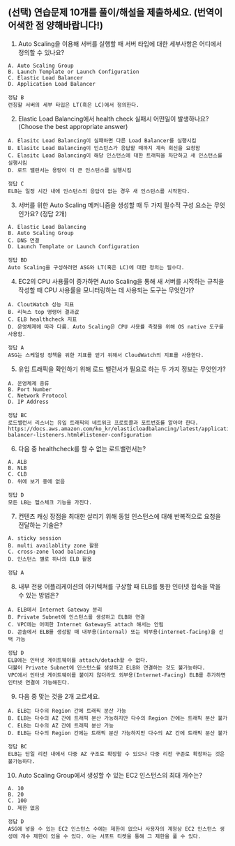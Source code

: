## (선택) 연습문제 10개를 풀이/해설을 제출하세요. (번역이 어색한 점 양해바랍니다!)
1. Auto Scaling을 이용해 서버를 실행할 때 서버 타입에 대한 세부사항은 어디에서 정의할 수 있나요?
```
A. Auto Scaling Group
B. Launch Template or Launch Configuration
C. Elastic Load Balancer
D. Application Load Balancer
```
```
정답 B
런칭할 서버의 세부 타입은 LT(혹은 LC)에서 정의한다.
```

2. Elastic Load Balancing에서 health check 실패시 어떤일이 발생하나요? (Choose the best appropriate answer)
```
A. Elasitc Load Balancing이 실패하면 다른 Load Balancer를 실행시킴
B. Elasitc Load Balancing이 인스턴스가 응답할 때까지 계속 회신을 요청함
C. Elasitc Load Balancing이 해당 인스턴스에 대한 트래픽을 차단하고 새 인스턴스를 실행시킴
D. 로드 밸런서는 용량이 더 큰 인스턴스를 실행시킴
```
```
정답 C
ELB는 일정 시간 내에 인스턴스의 응답이 없는 경우 새 인스턴스를 시작한다.
```

3. 서버를 위한 Auto Scaling 메커니즘을 생성할 때 두 가지 필수적 구성 요소는 무엇인가요? (정답 2개)
```
A. Elastic Load Balancing
B. Auto Scaling Group
C. DNS 연결
D. Launch Template or Launch Configuration
```
```
정답 BD
Auto Scaling을 구성하려면 ASG와 LT(혹은 LC)에 대한 정의는 필수다.
```

4. EC2의 CPU 사용률이 증가하면 Auto Scaling을 통해 새 서버를 시작하는 규칙을 작성할 때 CPU 사용률을 모니터링하는 데 사용되는 도구는 무엇인가?
```
A. CloutWatch 성능 지표 
B. 리눅스 top 명령어 결과값
C. ELB healthcheck 지표
D. 운영체제에 따라 다름. Auto Scaling은 CPU 사용률 측정을 위해 OS native 도구를 사용함.
```
```
정답 A
ASG는 스케일링 정책을 위한 지표를 얻기 위해서 CloudWatch의 지표를 사용한다. 
```

5. 유입 트래픽을 확인하기 위해 로드 밸런서가 필요로 하는 두 가지 정보는 무엇인가?
```
A. 운영체제 종류
B. Port Number
C. Network Protocol
D. IP Address
```
```
정답 BC
로드밸런서 리스너는 유입 트래픽의 네트워크 프로토콜과 포트번호를 알아야 한다.
https://docs.aws.amazon.com/ko_kr/elasticloadbalancing/latest/application/load-balancer-listeners.html#listener-configuration
```

6. 다음 중 healthcheck를 할 수 없는 로드밸런서는?
```
A. ALB
B. NLB
C. CLB
D. 위에 보기 중에 없음
```
```
정답 D
모든 LB는 헬스체크 기능을 가진다.
```

7. 컨텐츠 캐싱 장점을 최대한 살리기 위해 동일 인스턴스에 대해 반복적으로 요청을 전달하는 기술은?
```
A. sticky session
B. multi availablity zone 활용
C. cross-zone load balancing
D. 인스턴스 별로 하나의 ELB 활용
```
```
정답 A
```

8. 내부 전용 어플리케이션의 아키텍쳐를 구상할 때 ELB를 통한 인터넷 접속을 막을 수 있는 방법은?
```
A. ELB에서 Internet Gateway 분리
B. Private Subnet에 인스턴스를 생성하고 ELB와 연결
C. VPC에는 어떠한 Internet Gateway도 attach 해서는 안됨
D. 콘솔에서 ELB를 생성할 때 내부용(internal) 또는 외부용(internet-facing)을 선택 가능
```
```
정답 D
ELB에는 인터넷 게이트웨이를 attach/detach할 수 없다.
더불어 Private Subnet에 인스턴스를 생성하고 ELB와 연결하는 것도 불가능하다.
VPC에서 인터넷 게이트웨이를 붙이지 않더라도 외부용(Internet-Facing) ELB를 추가하면 인터넷 연결이 가능해진다.
```

9. 다음 중 맞는 것을 2개 고르세요.
```
A. ELB는 다수의 Region 간에 트래픽 분산 가능
B. ELB는 다수의 AZ 간에 트래픽 분산 가능하지만 다수의 Region 간에는 트래픽 분산 불가
C. ELB는 다수의 AZ 간에 트래픽 분산 가능
D. ELB는 다수의 Region 간에는 트래픽 분산 가능하지만 다수의 AZ 간에 트래픽 분산 불가
```
```
정답 BC
ELB는 단일 리전 내에서 다중 AZ 구조로 확장할 수 있으나 다중 리전 구존로 확장하는 것은 불가능하다.
```

10. Auto Scaling Group에서 생성할 수 있는 EC2 인스턴스의 최대 개수는?
```
A. 10
B. 20
C. 100
D. 제한 없음
```
```
정답 D
ASG에 넣을 수 있는 EC2 인스턴스 수에는 제한이 없으나 사용자의 계정상 EC2 인스턴스 생성에 개수 제한이 있을 수 있다. 이는 서포트 티켓을 통해 그 제한을 풀 수 있다.
```